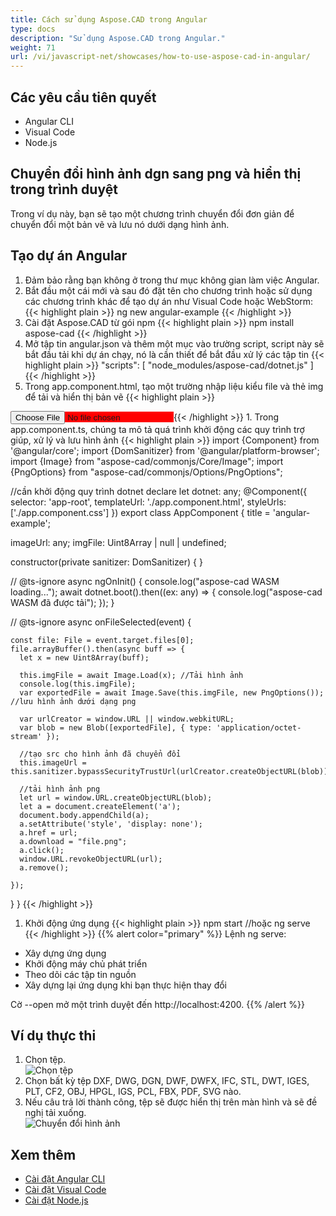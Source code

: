 ```yaml
---
title: Cách sử dụng Aspose.CAD trong Angular
type: docs
description: "Sử dụng Aspose.CAD trong Angular."
weight: 71
url: /vi/javascript-net/showcases/how-to-use-aspose-cad-in-angular/
---
```


## Các yêu cầu tiên quyết
- Angular CLI
- Visual Code
- Node.js

## Chuyển đổi hình ảnh dgn sang png và hiển thị trong trình duyệt

Trong ví dụ này, bạn sẽ tạo một chương trình chuyển đổi đơn giản để chuyển đổi một bản vẽ và lưu nó dưới dạng hình ảnh.

## Tạo dự án Angular

1. Đảm bảo rằng bạn không ở trong thư mục không gian làm việc Angular.
1. Bắt đầu một cái mới và sau đó đặt tên cho chương trình hoặc sử dụng các chương trình khác để tạo dự án như Visual Code hoặc WebStorm:
{{< highlight plain >}}
ng new angular-example
{{< /highlight >}}
1. Cài đặt Aspose.CAD từ gói npm
{{< highlight plain >}}
npm install aspose-cad
{{< /highlight >}}
1. Mở tập tin angular.json và thêm một mục vào trường script, script này sẽ bắt đầu tải khi dự án chạy, nó là cần thiết để bắt đầu xử lý các tập tin
{{< highlight plain >}}
"scripts": [
  "node_modules/aspose-cad/dotnet.js"
]
{{< /highlight >}}
1. Trong app.component.html, tạo một trường nhập liệu kiểu file và thẻ img để tải và hiển thị bản vẽ
{{< highlight plain >}}
<span style="background-color: red">
    <input type="file" class="file-upload" (change)="onFileSelected($event)" />
    <img alt="" id="image" [src]="imageUrl" />
</span>
{{< /highlight >}}
1. Trong app.component.ts, chúng ta mô tả quá trình khởi động các quy trình trợ giúp, xử lý và lưu hình ảnh
{{< highlight plain >}}
import {Component} from '@angular/core';
import {DomSanitizer} from '@angular/platform-browser';
import {Image} from "aspose-cad/commonjs/Core/Image";
import {PngOptions} from "aspose-cad/commonjs/Options/PngOptions";

//cần khởi động quy trình dotnet
declare let dotnet: any;
@Component({
  selector: 'app-root',
  templateUrl: './app.component.html',
  styleUrls: ['./app.component.css']
})
export class AppComponent {
  title = 'angular-example';

  imageUrl: any;
  imgFile: Uint8Array | null | undefined;

  constructor(private sanitizer: DomSanitizer) {
  }

  // @ts-ignore
  async ngOnInit() {
    console.log("aspose-cad WASM loading...");
    await dotnet.boot().then((ex: any) => {
      console.log("aspose-cad WASM đã được tải");
    });
  }

  // @ts-ignore
  async onFileSelected(event) {

    const file: File = event.target.files[0];
    file.arrayBuffer().then(async buff => {
      let x = new Uint8Array(buff);
      
      this.imgFile = await Image.Load(x); //Tải hình ảnh
      console.log(this.imgFile);
      var exportedFile = await Image.Save(this.imgFile, new PngOptions()); //lưu hình ảnh dưới dạng png

      var urlCreator = window.URL || window.webkitURL;
      var blob = new Blob([exportedFile], { type: 'application/octet-stream' });
      
      //tạo src cho hình ảnh đã chuyển đổi
      this.imageUrl = this.sanitizer.bypassSecurityTrustUrl(urlCreator.createObjectURL(blob));

      //tải hình ảnh png
      let url = window.URL.createObjectURL(blob);
      let a = document.createElement('a');
      document.body.appendChild(a);
      a.setAttribute('style', 'display: none');
      a.href = url;
      a.download = "file.png";
      a.click();
      window.URL.revokeObjectURL(url);
      a.remove();

    });
  }
}
{{< /highlight >}}
1. Khởi động ứng dụng
{{< highlight plain >}}
npm start
//hoặc
ng serve
{{< /highlight >}}
{{% alert color="primary" %}} 
Lệnh ng serve:

- Xây dựng ứng dụng
- Khởi động máy chủ phát triển
- Theo dõi các tập tin nguồn
- Xây dựng lại ứng dụng khi bạn thực hiện thay đổi

Cờ --open mở một trình duyệt đến http://localhost:4200.
{{% /alert %}}

## Ví dụ thực thi

1. Chọn tệp.<br>
![Chọn tệp](/_assets/javascript-net/angular/choose-file.png)<br>
1. Chọn bất kỳ tệp DXF, DWG, DGN, DWF, DWFX, IFC, STL, DWT, IGES, PLT, CF2, OBJ, HPGL, IGS, PCL, FBX, PDF, SVG nào.
1. Nếu câu trả lời thành công, tệp sẽ được hiển thị trên màn hình và sẽ đề nghị tải xuống.<br>
![Chuyển đổi hình ảnh](/_assets/javascript-net/angular/convert-image.png)<br>

## Xem thêm

- [Cài đặt Angular CLI](https://angular.io/guide/setup-local/)
- [Cài đặt Visual Code](https://code.visualstudio.com/)
- [Cài đặt Node.js](https://nodejs.org/en/)
